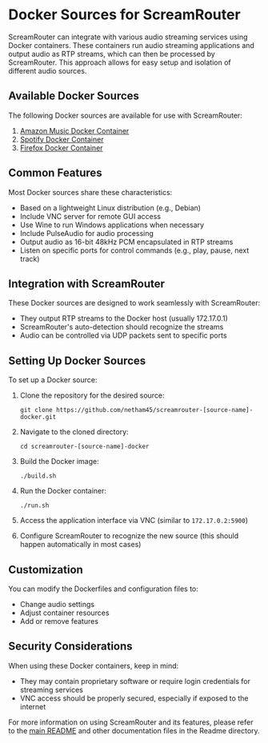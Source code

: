 # Docker Sources for ScreamRouter

ScreamRouter can integrate with various audio streaming services using Docker containers. These containers run audio streaming applications and output audio as RTP streams, which can then be processed by ScreamRouter. This approach allows for easy setup and isolation of different audio sources.

## Available Docker Sources

The following Docker sources are available for use with ScreamRouter:

1. [Amazon Music Docker Container](https://github.com/netham45/screamrouter-amazon-music-docker)
2. [Spotify Docker Container](https://github.com/netham45/screamrouter-spotify-docker)
3. [Firefox Docker Container](https://github.com/netham45/screamrouter-firefox-docker)

## Common Features

Most Docker sources share these characteristics:

- Based on a lightweight Linux distribution (e.g., Debian)
- Include VNC server for remote GUI access
- Use Wine to run Windows applications when necessary
- Include PulseAudio for audio processing
- Output audio as 16-bit 48kHz PCM encapsulated in RTP streams
- Listen on specific ports for control commands (e.g., play, pause, next track)

## Integration with ScreamRouter

These Docker sources are designed to work seamlessly with ScreamRouter:

- They output RTP streams to the Docker host (usually 172.17.0.1)
- ScreamRouter's auto-detection should recognize the streams
- Audio can be controlled via UDP packets sent to specific ports

## Setting Up Docker Sources

To set up a Docker source:

1. Clone the repository for the desired source:
   ```
   git clone https://github.com/netham45/screamrouter-[source-name]-docker.git
   ```

2. Navigate to the cloned directory:
   ```
   cd screamrouter-[source-name]-docker
   ```

3. Build the Docker image:
   ```
   ./build.sh
   ```

4. Run the Docker container:
   ```
   ./run.sh
   ```

5. Access the application interface via VNC (similar to `172.17.0.2:5900`)

6. Configure ScreamRouter to recognize the new source (this should happen automatically in most cases)

## Customization

You can modify the Dockerfiles and configuration files to:

- Change audio settings
- Adjust container resources
- Add or remove features

## Security Considerations

When using these Docker containers, keep in mind:

- They may contain proprietary software or require login credentials for streaming services
- VNC access should be properly secured, especially if exposed to the internet



For more information on using ScreamRouter and its features, please refer to the [main README](../README.md) and other documentation files in the Readme directory.